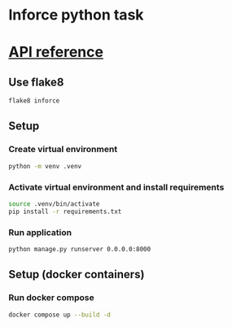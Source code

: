 # Inforce python task

# [API reference](docs/README.md)

## Use flake8
```sh
flake8 inforce
```

## Setup

### Create virtual environment
```sh
python -m venv .venv
```

### Activate virtual environment and install requirements
```sh
source .venv/bin/activate
pip install -r requirements.txt
```

### Run application
```sh
python manage.py runserver 0.0.0.0:8000
```

## Setup (docker containers)

### Run docker compose
```sh
docker compose up --build -d
```
